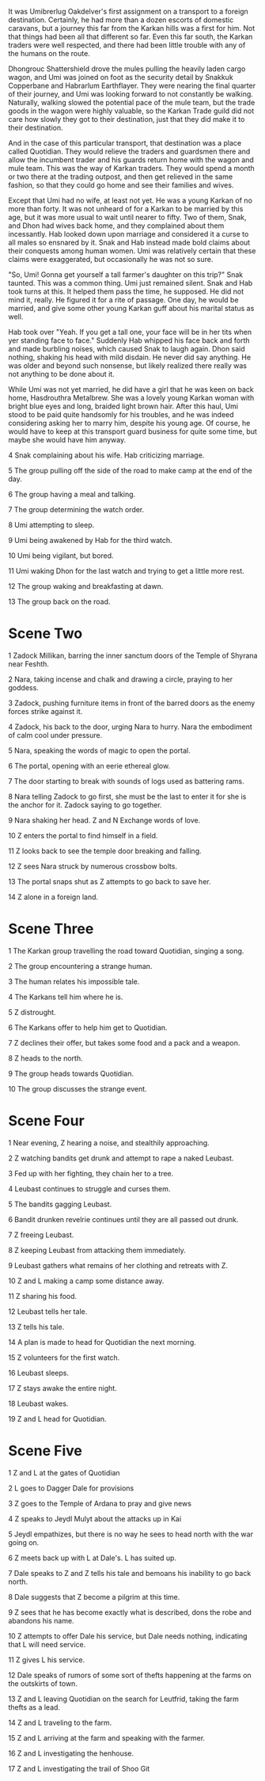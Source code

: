 It was Umibrerlug Oakdelver's first assignment on a transport to a foreign destination. Certainly, he had more than a dozen escorts of domestic caravans, but a journey this far from the Karkan hills was a first for him. Not that things had been all that different so far. Even this far south, the Karkan traders were well respected, and there had been little trouble with any of the humans on the route. 

Dhongrouc Shattershield drove the mules pulling the heavily laden cargo wagon, and Umi was joined on foot as the security detail by Snakkuk Copperbane and Habrarlum Earthflayer. They were nearing the final quarter of their journey, and Umi was looking forward to not constantly be walking. Naturally, walking slowed the potential pace of the mule team, but the trade goods in the wagon were highly valuable, so the Karkan Trade guild did not care how slowly they got to their destination, just that they did make it to their destination.

And in the case of this particular transport, that destination was a place called Quotidian. They would relieve the traders and guardsmen there and allow the incumbent trader and his guards return home with the wagon and mule team. This was the way of Karkan traders. They would spend a month or two there at the trading outpost, and then get relieved in the same fashion, so that they could go home and see their families and wives.

Except that Umi had no wife, at least not yet. He was a young Karkan of no more than forty. It was not unheard of for a Karkan to be married by this age, but it was more usual to wait until nearer to fifty. Two of them, Snak, and Dhon had wives back home, and they complained about them incessantly. Hab looked down upon marriage and considered it a curse to all males so ensnared by it.  Snak and Hab instead made bold claims about their conquests among human women. Umi was relatively certain that these claims were exaggerated, but occasionally he was not so sure.

"So, Umi! Gonna get yourself a tall farmer's daughter on this trip?" Snak taunted. This was a common thing. Umi just remained silent.  Snak and Hab took turns at this. It helped them pass the time, he supposed. He did not mind it, really. He figured it for a rite of passage. One day, he would be married, and give some other young Karkan guff about his marital status as well.

Hab took over "Yeah. If you get a tall one, your face will be in her tits when yer standing face to face." Suddenly Hab whipped his face back and forth and made burbling noises, which caused Snak to laugh again. Dhon said nothing, shaking his head with mild disdain. He never did say anything. He was older and beyond such nonsense, but likely realized there really was not anything to be done about it.

While Umi was not yet married, he did have a girl that he was keen on back home, Hasdrouthra Metalbrew. She was a lovely young Karkan woman with bright blue eyes and long, braided light brown hair. After this haul, Umi stood to be paid quite handsomly for his troubles, and he was indeed considering asking her to marry him, despite his young age. Of course, he would have to keep at this transport guard business for quite some time, but maybe she would have him anyway.

4 Snak complaining about his wife. Hab criticizing marriage.

5 The group pulling off the side of the road to make camp at the end of the day.

6 The group having a meal and talking.

7 The group determining the watch order.

8 Umi attempting to sleep.

9 Umi being awakened by Hab for the third watch.

10 Umi being vigilant, but bored.

11 Umi waking Dhon for the last watch and trying to get a little more rest.

12 The group waking and breakfasting at dawn.

13 The group back on the road.

# Scene Two

1 Zadock Millikan, barring the inner sanctum doors of the Temple of Shyrana near Feshth.

2 Nara, taking incense and chalk and drawing a circle, praying to her goddess.

3 Zadock, pushing furniture items in front of the barred doors as the enemy forces strike against it.

4 Zadock, his back to the door, urging Nara to hurry. Nara the embodiment of calm cool under pressure.

5 Nara, speaking the words of magic to open the portal.

6 The portal, opening with an eerie ethereal glow.

7 The door starting to break with sounds of logs used as battering rams.

8 Nara telling Zadock to go first, she must be the last to enter it for she is the anchor for it. Zadock saying to go together.

9 Nara shaking her head. Z and N Exchange words of love.

10 Z enters the portal to find himself in a field.

11 Z looks back to see the temple door breaking and falling.

12 Z sees Nara struck by numerous crossbow bolts.

13 The portal snaps shut as Z attempts to go back to save her.

14 Z alone in a foreign land.

# Scene Three

1 The Karkan group travelling the road toward Quotidian, singing a song.

2 The group encountering a strange human.

3 The human relates his impossible tale.

4 The Karkans tell him where he is.

5 Z distrought.

6 The Karkans offer to help him get to Quotidian.

7 Z declines their offer, but takes some food and a pack and a weapon.

8 Z heads to the north.

9 The group heads towards Quotidian.

10 The group discusses the strange event.

# Scene Four

1 Near evening, Z hearing a noise, and stealthily approaching.

2 Z watching bandits get drunk and attempt to rape a naked Leubast.

3 Fed up with her fighting, they chain her to a tree.

4 Leubast continues to struggle and curses them.

5 The bandits gagging Leubast.

6 Bandit drunken revelrie continues until they are all passed out drunk.

7 Z freeing Leubast.

8 Z keeping Leubast from attacking them immediately.

9 Leubast gathers what remains of her clothing and retreats with Z.

10 Z and L making a camp some distance away.

11 Z sharing his food.

12 Leubast tells her tale.

13 Z tells his tale.

14 A plan is made to head for Quotidian the next morning.

15 Z volunteers for the first watch.

16 Leubast sleeps.

17 Z stays awake the entire night.

18 Leubast wakes.

19 Z and L head for Quotidian.

# Scene Five

1 Z and L at the gates of Quotidian

2 L goes to Dagger Dale for provisions

3 Z goes to the Temple of Ardana to pray and give news

4 Z speaks to Jeydl Mulyt about the attacks up in Kai

5 Jeydl empathizes, but there is no way he sees to head north with the war going on.

6 Z meets back up with L at Dale's. L has suited up.

7 Dale speaks to Z and Z tells his tale and bemoans his inability to go back north.

8 Dale suggests that Z become a pilgrim at this time.

9 Z sees that he has become exactly what is described, dons the robe and abandons his name.

10 Z attempts to offer Dale his service, but Dale needs nothing, indicating that L will need service.

11 Z gives L his service.

12 Dale speaks of rumors of some sort of thefts happening at the farms on the outskirts of town.

13 Z and L leaving Quotidian on the search for Leutfrid, taking the farm thefts as a lead.

14 Z and L traveling to the farm.

15 Z and L arriving at the farm and speaking with the farmer.

16 Z and L investigating the henhouse.

17 Z and L investigating the trail of Shoo Git